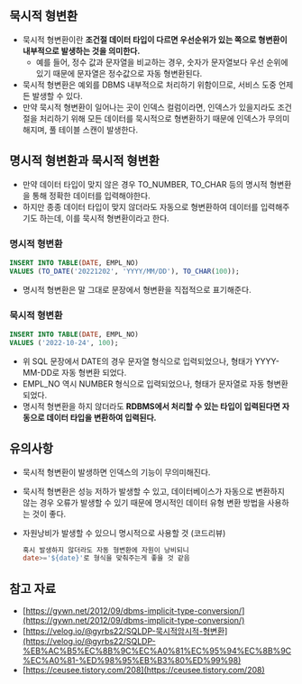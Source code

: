 ## 묵시적 형변환

- 묵시적 형변환이란 **조건절 데이터 타입이 다르면 우선순위가 있는 쪽으로 형변환이 내부적으로 발생하는 것을 의미한다.**
    - 예를 들어, 정수 값과 문자열을 비교하는 경우, 숫자가 문자열보다 우선 순위에 있기 때문에 문자열은 정수값으로 자동 형변환된다.
- 묵시적 형변환은 예외를 DBMS 내부적으로 처리하기 위함이므로, 서비스 도중 언제든 발생할 수 있다.
- 만약 묵시적 형변환이 일어나는 곳이 인덱스 컬럼이라면, 인덱스가 있을지라도 조건절을 처리하기 위해 모든 데이터를 묵시적으로 형변환하기 때문에 인덱스가 무의미해지며, 풀 테이블 스캔이 발생한다.

## 명시적 형변환과 묵시적 형변환

- 만약 데이터 타입이 맞지 않은 경우 TO_NUMBER, TO_CHAR 등의 명시적 형변환을 통해 정확한 데이터를 입력해야한다.
- 하지만 종종 데이터 타입이 맞지 않더라도 자동으로 형변환하여 데이터를 입력해주기도 하는데, 이를 묵시적 형변환이라고 한다.

### 명시적 형변환

```sql
INSERT INTO TABLE(DATE, EMPL_NO)
VALUES (TO_DATE('20221202', 'YYYY/MM/DD'), TO_CHAR(100));
```

- 명시적 형변환은 말 그대로 문장에서 형변환을 직접적으로 표기해준다.

### 묵시적 형변환

```sql
INSERT INTO TABLE(DATE, EMPL_NO)
VALUES ('2022-10-24', 100);
```

- 위 SQL 문장에서 DATE의 경우 문자열 형식으로 입력되었으나, 형태가 YYYY-MM-DD로 자동 형변환 되었다.
- EMPL_NO 역시 NUMBER 형식으로 입력되었으나, 형태가 문자열로 자동 형변환 되었다.
- 명시적 형변환을 하지 않더라도 **RDBMS에서 처리할 수 있는 타입이 입력된다면 자동으로 데이터 타입을 변환하여 입력된다.**

## 유의사항

- 묵시적 형변환이 발생하면 인덱스의 기능이 무의미해진다.
- 묵시적 형변환은 성능 저하가 발생할 수 있고, 데이터베이스가 자동으로 변환하지 않는 경우 오류가 발생할 수 있기 때문에 명시적인 데이터 유형 변환 방법을 사용하는 것이 좋다.
- 자원낭비가 발생할 수 있으니 명시적으로 사용할 것 (코드리뷰)
    
    ```sql
    혹시 발생하지 않더라도 자동 형변환에 자원이 낭비되니 
    date>='${date}'로 형식을 맞춰주는게 좋을 것 같음
    ```
    

## 참고 자료

- [https://gywn.net/2012/09/dbms-implicit-type-conversion/](https://gywn.net/2012/09/dbms-implicit-type-conversion/)
- [https://velog.io/@gyrbs22/SQLDP-묵시적암시적-형변환](https://velog.io/@gyrbs22/SQLDP-%EB%AC%B5%EC%8B%9C%EC%A0%81%EC%95%94%EC%8B%9C%EC%A0%81-%ED%98%95%EB%B3%80%ED%99%98)
- [https://ceusee.tistory.com/208](https://ceusee.tistory.com/208)